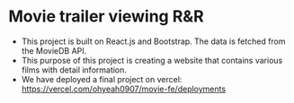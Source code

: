 # Movie trailer viewing R&R  
- This project is built on React.js and Bootstrap. The data is fetched from the MovieDB API.  
- This purpose of this project is creating a website that contains various films with detail information.  
- We have deployed a final project on vercel: https://vercel.com/ohyeah0907/movie-fe/deployments
